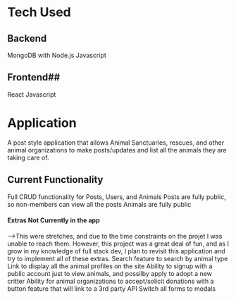 # **Tech Used**

## **Backend**
MongoDB with Node.js
Javascript

## **Frontend**##
React
Javascript

# **Application**

A post style application that allows Animal Sanctuaries, rescues, and other animal organizations to make posts/updates and list all the animals they are taking care of.

## **Current Functionality**

Full CRUD functionality for Posts, Users, and Animals
Posts are fully public, so non-members can view all the posts
Animals are fully public 


#### **Extras Not Currently in the app**

-->This were stretches, and due to the time constraints on the projet I was unable to reach them. However, this project was a great deal of fun, and as I grow in my knowledge of full stack dev, I plan to revisit this application and try to implement all of these extras.
Search feature to search by animal type
Link to display all the animal profiles on the site
Ability to signup with a public account just to view animals, and possilby apply to adopt a new critter
Ability for animal organizations to accept/solicit donations with a button feature that will link to a 3rd party API
Switch all forms to modals
